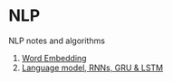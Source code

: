 # NLP
NLP notes and algorithms

1. [Word Embedding](https://github.com/uttgeorge/NLP/blob/master/1.%20Word%20Embedding.md)
2. [Language model, RNNs, GRU & LSTM](https://github.com/uttgeorge/NLP/blob/master/2.%20Language%20model%2C%20RNNs%2C%20GRU%20%26%20LSTM.md)